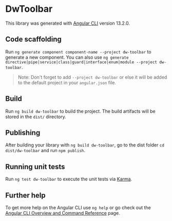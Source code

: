 # DwToolbar

This library was generated with [Angular CLI](https://github.com/angular/angular-cli) version 13.2.0.

## Code scaffolding

Run `ng generate component component-name --project dw-toolbar` to generate a new component. You can also use `ng generate directive|pipe|service|class|guard|interface|enum|module --project dw-toolbar`.
> Note: Don't forget to add `--project dw-toolbar` or else it will be added to the default project in your `angular.json` file. 

## Build

Run `ng build dw-toolbar` to build the project. The build artifacts will be stored in the `dist/` directory.

## Publishing

After building your library with `ng build dw-toolbar`, go to the dist folder `cd dist/dw-toolbar` and run `npm publish`.

## Running unit tests

Run `ng test dw-toolbar` to execute the unit tests via [Karma](https://karma-runner.github.io).

## Further help

To get more help on the Angular CLI use `ng help` or go check out the [Angular CLI Overview and Command Reference](https://angular.io/cli) page.
